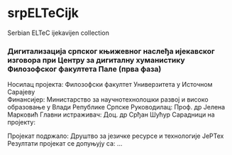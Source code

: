 # srpELTeCijk
Serbian ELTeC ijekavijen collection


### Дигитализација српског књижевног наслеђа ијекавског изговора при Центру за дигиталну хуманистику Филозофског факултета Пале (прва фаза)
Носилац пројекта: Филозофски факултет Универзитета у Источном Сарајеву  
Финансијер: Министарство за научнотехнолошки развој и високо образовање у Влади Републике Српске
Руководилац: Проф. др Јелена Марковић
Главни истраживач: Доц. др Срђан Шућур
Сарадници на пројекту: 

Пројекат подржало: Друштво за језичке ресурсе и технологије ЈеРТех 
Резултати пројекат се допуњују са: ...
